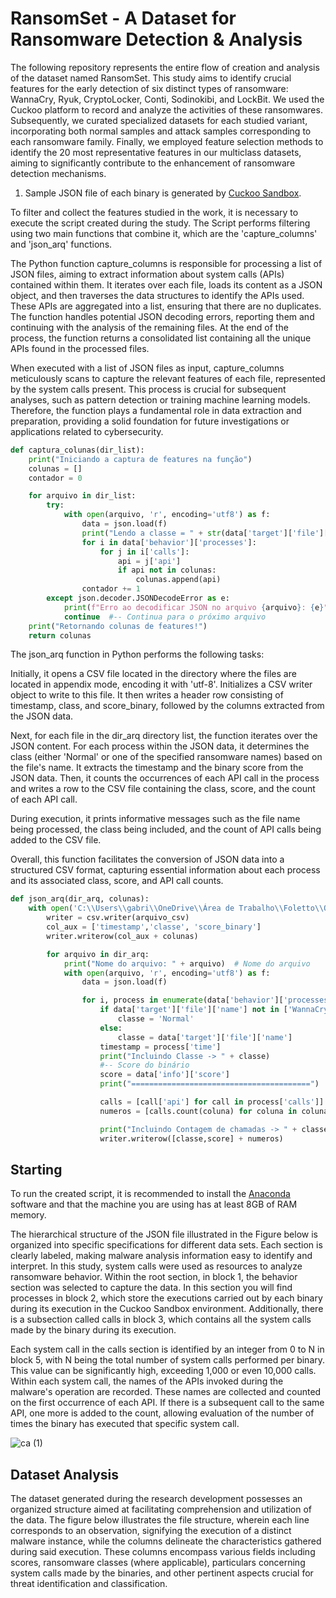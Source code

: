 # RansomSet - A Dataset for Ransomware Detection & Analysis


The following repository represents the entire flow of creation and analysis of the dataset named RansomSet. This study aims to identify crucial features for the early detection of six distinct types of ransomware: WannaCry, Ryuk, CryptoLocker, Conti, Sodinokibi, and LockBit. We used the Cuckoo platform to record and analyze the activities of these ransomwares. Subsequently, we curated specialized datasets for each studied variant, incorporating both normal samples and attack samples corresponding to each ransomware family. Finally, we employed feature selection methods to identify the 20 most representative features in our multiclass datasets, aiming to significantly contribute to the enhancement of ransomware detection mechanisms.

1. Sample JSON file of each binary is generated by [Cuckoo Sandbox](https://cuckoosandbox.org).

To filter and collect the features studied in the work, it is necessary to execute the script created during the study. The Script performs filtering using two main functions that combine it, which are the 'capture_columns' and 'json_arq' functions.

The Python function capture_columns is responsible for processing a list of JSON files, aiming to extract information about system calls (APIs) contained within them. It iterates over each file, loads its content as a JSON object, and then traverses the data structures to identify the APIs used. These APIs are aggregated into a list, ensuring that there are no duplicates. The function handles potential JSON decoding errors, reporting them and continuing with the analysis of the remaining files. At the end of the process, the function returns a consolidated list containing all the unique APIs found in the processed files.

When executed with a list of JSON files as input, capture_columns meticulously scans to capture the relevant features of each file, represented by the system calls present. This process is crucial for subsequent analyses, such as pattern detection or training machine learning models. Therefore, the function plays a fundamental role in data extraction and preparation, providing a solid foundation for future investigations or applications related to cybersecurity.

```py
def captura_colunas(dir_list):
    print("Iniciando a captura de features na função")
    colunas = []
    contador = 0

    for arquivo in dir_list:
        try:
            with open(arquivo, 'r', encoding='utf8') as f:
                data = json.load(f)
                print("Lendo a classe = " + str(data['target']['file']['name']) + " Contador = " + str(contador) + " do arquivo => " + arquivo)
                for i in data['behavior']['processes']:
                    for j in i['calls']:
                        api = j['api']
                        if api not in colunas:
                            colunas.append(api)
                contador += 1
        except json.decoder.JSONDecodeError as e:
            print(f"Erro ao decodificar JSON no arquivo {arquivo}: {e}")
            continue  #-- Continua para o próximo arquivo
    print("Retornando colunas de features!")
    return colunas

```
The json_arq function in Python performs the following tasks:

Initially, it opens a CSV file located in the directory where the files are located in appendix mode, encoding it with 'utf-8'. Initializes a CSV writer object to write to this file. It then writes a header row consisting of timestamp, class, and score_binary, followed by the columns extracted from the JSON data.

Next, for each file in the dir_arq directory list, the function iterates over the JSON content. For each process within the JSON data, it determines the class (either 'Normal' or one of the specified ransomware names) based on the file's name. It extracts the timestamp and the binary score from the JSON data. Then, it counts the occurrences of each API call in the process and writes a row to the CSV file containing the class, score, and the count of each API call.

During execution, it prints informative messages such as the file name being processed, the class being included, and the count of API calls being added to the CSV file.

Overall, this function facilitates the conversion of JSON data into a structured CSV format, capturing essential information about each process and its associated class, score, and API call counts.


```py
def json_arq(dir_arq, colunas):
    with open('C:\\Users\\gabri\\OneDrive\\Área de Trabalho\\Foletto\\QuasarRAT\\Dataset_QuasarRAT.csv', 'a', newline='', encoding='utf-8') as arquivo_csv:
        writer = csv.writer(arquivo_csv)
        col_aux = ['timestamp','classe', 'score_binary']
        writer.writerow(col_aux + colunas)

        for arquivo in dir_arq:
            print("Nome do arquivo: " + arquivo)  # Nome do arquivo
            with open(arquivo, 'r', encoding='utf8') as f:
                data = json.load(f)

                for i, process in enumerate(data['behavior']['processes']):
                    if data['target']['file']['name'] not in ['WannaCry', 'Ryuk', 'LockBit', 'Conti', 'Sodinikibi','CryptoLocker']:
                        classe = 'Normal'
                    else:
                        classe = data['target']['file']['name']
                    timestamp = process['time']
                    print("Incluindo Classe -> " + classe)
                    #-- Score do binário
                    score = data['info']['score']
                    print("========================================")

                    calls = [call['api'] for call in process['calls']]
                    numeros = [calls.count(coluna) for coluna in colunas]

                    print("Incluindo Contagem de chamadas -> " + classe)
                    writer.writerow([classe,score] + numeros)
```

## Starting 

To run the created script, it is recommended to install the [Anaconda](https://www.anaconda.com/products/distribution) software and that the machine you are using has at least 8GB of RAM memory.

The hierarchical structure of the JSON file illustrated in the Figure below is organized into specific specifications for different data sets. Each section is clearly labeled, making malware analysis information easy to identify and interpret. In this study, system calls were used as resources to analyze ransomware behavior. Within the root section, in block 1, the behavior section was selected to capture the data. In this section you will find processes in block 2, which store the executions carried out by each binary during its execution in the Cuckoo Sandbox environment. Additionally, there is a subsection called calls in block 3, which contains all the system calls made by the binary during its execution.

Each system call in the calls section is identified by an integer from 0 to N in block 5, with N being the total number of system calls performed per binary. This value can be significantly high, exceeding 1,000 or even 10,000 calls. Within each system call, the names of the APIs invoked during the malware's operation are recorded. These names are collected and counted on the first occurrence of each API. If there is a subsequent call to the same API, one more is added to the count, allowing evaluation of the number of times the binary has executed that specific system call.

![ca (1)](https://github.com/gabrielolivs/RansomSet/assets/51774020/90bc0c01-727f-4842-8608-5250cedd0a36)

## Dataset Analysis

The dataset generated during the research development possesses an organized structure aimed at facilitating comprehension and utilization of the data. The figure below illustrates the file structure, wherein each line corresponds to an observation, signifying the execution of a distinct malware instance, while the columns delineate the characteristics gathered during said execution. These columns encompass various fields including scores, ransomware classes (where applicable), particulars concerning system calls made by the binaries, and other pertinent aspects crucial for threat identification and classification.


